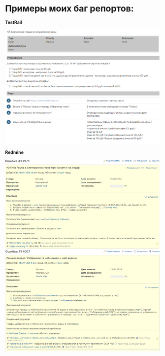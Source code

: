 # Примеры моих баг репортов: 
**TestRail**

![TestRail](https://github.com/G-GoodLike/G-GoodLike/blob/main/Assets/TestRail%20C1.png)

**Redmine**

![TestRail](https://github.com/G-GoodLike/G-GoodLike/blob/main/Assets/bug%201%20redmine.png)
![TestRail](https://github.com/G-GoodLike/G-GoodLike/blob/main/Assets/bug%202%20redmine.png)

